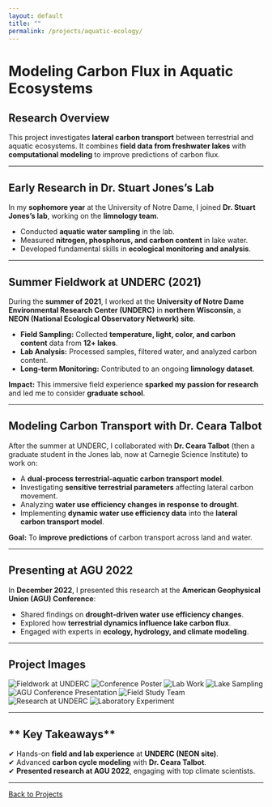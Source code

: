 ```yaml
---
layout: default
title: ""
permalink: /projects/aquatic-ecology/
---
```


# Modeling Carbon Flux in Aquatic Ecosystems

## Research Overview
This project investigates **lateral carbon transport** between terrestrial and aquatic ecosystems. It combines **field data from freshwater lakes** with **computational modeling** to improve predictions of carbon flux.

---

## Early Research in Dr. Stuart Jones’s Lab  
In my **sophomore year** at the University of Notre Dame, I joined **Dr. Stuart Jones’s lab**, working on the **limnology team**.  
- Conducted **aquatic water sampling** in the lab.  
- Measured **nitrogen, phosphorus, and carbon content** in lake water.  
- Developed fundamental skills in **ecological monitoring and analysis**.

---

## Summer Fieldwork at UNDERC (2021)  
During the **summer of 2021**, I worked at the **University of Notre Dame Environmental Research Center (UNDERC)** in **northern Wisconsin**, a **NEON (National Ecological Observatory Network) site**.  
- **Field Sampling:** Collected **temperature, light, color, and carbon content** data from **12+ lakes**.  
- **Lab Analysis:** Processed samples, filtered water, and analyzed carbon content.  
- **Long-term Monitoring:** Contributed to an ongoing **limnology dataset**.  

 **Impact:** This immersive field experience **sparked my passion for research** and led me to consider **graduate school**.

---

## Modeling Carbon Transport with Dr. Ceara Talbot  
After the summer at UNDERC, I collaborated with **Dr. Ceara Talbot** (then a graduate student in the Jones lab, now at Carnegie Science Institute) to work on:  
- A **dual-process terrestrial-aquatic carbon transport model**.  
- Investigating **sensitive terrestrial parameters** affecting lateral carbon movement.  
- Analyzing **water use efficiency changes in response to drought**.  
- Implementing **dynamic water use efficiency data** into the **lateral carbon transport model**.  

**Goal:** To **improve predictions** of carbon transport across land and water.

---

## Presenting at AGU 2022  
In **December 2022**, I presented this research at the **American Geophysical Union (AGU) Conference**:  
- Shared findings on **drought-driven water use efficiency changes**.  
- Explored how **terrestrial dynamics influence lake carbon flux**.  
- Engaged with experts in **ecology, hydrology, and climate modeling**.  

---

## Project Images  
<div class="image-grid">
  <img src="/images/1ceara.jpg" alt="Fieldwork at UNDERC">
  <img src="/images/1cosjam.jpg" alt="Conference Poster">
  <img src="/images/1joneslab.HEIC" alt="Lab Work">
  <img src="/images/1lake.HEIC" alt="Lake Sampling">
  <img src="/images/1poster.jpg" alt="AGU Conference Presentation">
  <img src="/images/1randi.HEIC" alt="Field Study Team">
  <img src="/images/1underc.HEIC" alt="Research at UNDERC">
  <img src="/images/1underlab.JPG" alt="Laboratory Experiment">
</div>

---

## ** Key Takeaways**
✔ Hands-on **field and lab experience** at **UNDERC (NEON site)**.  
✔ Advanced **carbon cycle modeling** with **Dr. Ceara Talbot**.  
✔ **Presented research at AGU 2022**, engaging with top climate scientists.  

---

 [Back to Projects](../projects/)
